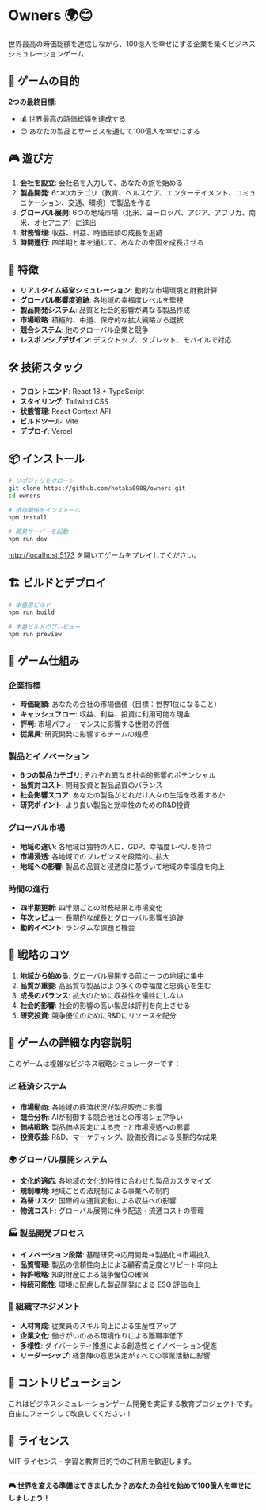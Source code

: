 # Owners 🌍😊

世界最高の時価総額を達成しながら、100億人を幸せにする企業を築くビジネスシミュレーションゲーム

## 🎯 ゲームの目的

**2つの最終目標:**
- 💰 世界最高の時価総額を達成する
- 😊 あなたの製品とサービスを通じて100億人を幸せにする

## 🎮 遊び方

1. **会社を設立**: 会社名を入力して、あなたの旅を始める
2. **製品開発**: 6つのカテゴリ（教育、ヘルスケア、エンターテイメント、コミュニケーション、交通、環境）で製品を作る
3. **グローバル展開**: 6つの地域市場（北米、ヨーロッパ、アジア、アフリカ、南米、オセアニア）に進出
4. **財務管理**: 収益、利益、時価総額の成長を追跡
5. **時間進行**: 四半期と年を通じて、あなたの帝国を成長させる

## 🚀 特徴

- **リアルタイム経営シミュレーション**: 動的な市場環境と財務計算
- **グローバル影響度追跡**: 各地域の幸福度レベルを監視
- **製品開発システム**: 品質と社会的影響が異なる製品作成
- **市場戦略**: 積極的、中道、保守的な拡大戦略から選択
- **競合システム**: 他のグローバル企業と競争
- **レスポンシブデザイン**: デスクトップ、タブレット、モバイルで対応

## 🛠️ 技術スタック

- **フロントエンド**: React 18 + TypeScript
- **スタイリング**: Tailwind CSS
- **状態管理**: React Context API
- **ビルドツール**: Vite
- **デプロイ**: Vercel

## 📦 インストール

```bash
# リポジトリをクローン
git clone https://github.com/hotaka0908/owners.git
cd owners

# 依存関係をインストール
npm install

# 開発サーバーを起動
npm run dev
```

[http://localhost:5173](http://localhost:5173) を開いてゲームをプレイしてください。

## 🏗️ ビルドとデプロイ

```bash
# 本番用ビルド
npm run build

# 本番ビルドのプレビュー
npm run preview
```

## 🎲 ゲーム仕組み

### 企業指標
- **時価総額**: あなたの会社の市場価値（目標：世界1位になること）
- **キャッシュフロー**: 収益、利益、投資に利用可能な現金
- **評判**: 市場パフォーマンスに影響する世間の評価
- **従業員**: 研究開発に影響するチームの規模

### 製品とイノベーション
- **6つの製品カテゴリ**: それぞれ異なる社会的影響のポテンシャル
- **品質対コスト**: 開発投資と製品品質のバランス
- **社会影響スコア**: あなたの製品がどれだけ人々の生活を改善するか
- **研究ポイント**: より良い製品と効率性のためのR&D投資

### グローバル市場
- **地域の違い**: 各地域は独特の人口、GDP、幸福度レベルを持つ
- **市場浸透**: 各地域でのプレゼンスを段階的に拡大
- **地域への影響**: 製品の品質と浸透度に基づいて地域の幸福度を向上

### 時間の進行
- **四半期更新**: 四半期ごとの財務結果と市場変化
- **年次レビュー**: 長期的な成長とグローバル影響を追跡
- **動的イベント**: ランダムな課題と機会

## 🌟 戦略のコツ

1. **地域から始める**: グローバル展開する前に一つの地域に集中
2. **品質が重要**: 高品質な製品はより多くの幸福度と忠誠心を生む
3. **成長のバランス**: 拡大のために収益性を犠牲にしない
4. **社会的影響**: 社会的影響の高い製品は評判を向上させる
5. **研究投資**: 競争優位のためにR&Dにリソースを配分

## 🎯 ゲームの詳細な内容説明

このゲームは複雑なビジネス戦略シミュレーターです：

### 📈 経済システム
- **市場動向**: 各地域の経済状況が製品販売に影響
- **競合分析**: AIが制御する競合他社との市場シェア争い
- **価格戦略**: 製品価格設定による売上と市場浸透への影響
- **投資収益**: R&D、マーケティング、設備投資による長期的な成果

### 🌍 グローバル展開システム
- **文化的適応**: 各地域の文化的特性に合わせた製品カスタマイズ
- **規制環境**: 地域ごとの法規制による事業への制約
- **為替リスク**: 国際的な通貨変動による収益への影響
- **物流コスト**: グローバル展開に伴う配送・流通コストの管理

### 🏭 製品開発プロセス
- **イノベーション段階**: 基礎研究→応用開発→製品化→市場投入
- **品質管理**: 製品の信頼性向上による顧客満足度とリピート率向上
- **特許戦略**: 知的財産による競争優位の確保
- **持続可能性**: 環境に配慮した製品開発による ESG 評価向上

### 👥 組織マネジメント
- **人材育成**: 従業員のスキル向上による生産性アップ
- **企業文化**: 働きがいのある環境作りによる離職率低下
- **多様性**: ダイバーシティ推進による創造性とイノベーション促進
- **リーダーシップ**: 経営陣の意思決定がすべての事業活動に影響

## 🤝 コントリビューション

これはビジネスシミュレーションゲーム開発を実証する教育プロジェクトです。自由にフォークして改良してください！

## 📄 ライセンス

MIT ライセンス - 学習と教育目的でのご利用を歓迎します。

---

**🎮 世界を変える準備はできましたか？あなたの会社を始めて100億人を幸せにしましょう！**